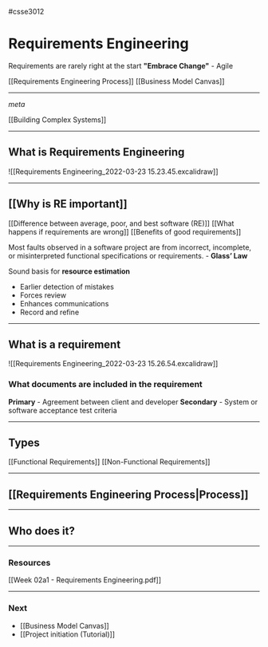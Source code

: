#csse3012
# Requirements Engineering
Requirements are rarely right at the start
**"Embrace Change"** - Agile

[[Requirements Engineering Process]]
[[Business Model Canvas]]
___ 
*meta* 

[[Building Complex Systems]] 
___

## What is Requirements Engineering
![[Requirements Engineering_2022-03-23 15.23.45.excalidraw]]

___

## [[Why is RE important]]
[[Difference between average, poor, and best software (RE)]]
[[What happens if requirements are wrong]]
[[Benefits of good requirements]]

Most faults observed in a software project are from incorrect, incomplete, or misinterpreted functional specifications or requirements. - **Glass’ Law**

Sound basis for **resource estimation**

- Earlier detection of mistakes
- Forces review 
- Enhances communications
- Record and refine
___

## What is a requirement
![[Requirements Engineering_2022-03-23 15.26.54.excalidraw]]

### What documents are included in the requirement
**Primary** - Agreement between client and developer
**Secondary** - System or software acceptance test criteria
___

## Types
[[Functional Requirements]]
[[Non-Functional Requirements]]

___
## [[Requirements Engineering Process|Process]]

___
## Who does it?


___
### Resources
[[Week 02a1 - Requirements Engineering.pdf]]

___
### Next
- [[Business Model Canvas]]
- [[Project initiation (Tutorial)]]


